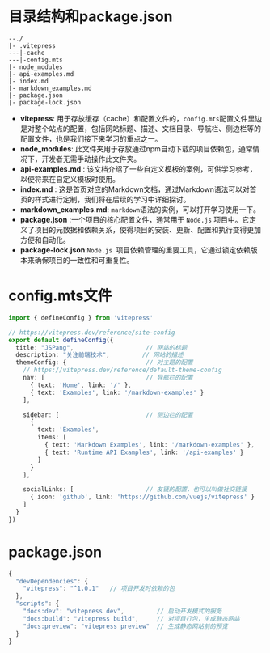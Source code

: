 # 目录结构和package.json

```
--./
|- .vitepress
---|-cache
---|-config.mts
|- node_modules
|- api-examples.md
|- index.md
|- markdown_examples.md
|- package.json
|- package-lock.json
```

- **vitepress**: 用于存放缓存（cache）和配置文件的，`config.mts`配置文件里边是对整个站点的配置，包括网站标题、描述、文档目录、导航栏、侧边栏等的配置文件，也是我们接下来学习的重点之一。
- **node_modules**: 此文件夹用于存放通过npm自动下载的项目依赖包，通常情况下，开发者无需手动操作此文件夹。
- **api-examples.md** : 该文档介绍了一些自定义模板的案例，可供学习参考，以便将来在自定义模板时使用。
- **index.md** : 这是首页对应的Markdown文档，通过Markdown语法可以对首页的样式进行定制，我们将在后续的学习中详细探讨。
- **markdown_examples.md**: `markdown`语法的实例，可以打开学习使用一下。
- **package.json** :一个项目的核心配置文件，通常用于 `Node.js` 项目中。它定义了项目的元数据和依赖关系，使得项目的安装、更新、配置和执行变得更加方便和自动化。
- **package-lock.json**:`Node.js `项目依赖管理的重要工具，它通过锁定依赖版本来确保项目的一致性和可重复性。

# config.mts文件

```typescript
import { defineConfig } from 'vitepress'

// https://vitepress.dev/reference/site-config
export default defineConfig({
  title: "JSPang",                    // 网站的标题
  description: "关注前端技术",         // 网站的描述
  themeConfig: {                      // 对主题的配置
    // https://vitepress.dev/reference/default-theme-config
    nav: [                            // 导航栏的配置
      { text: 'Home', link: '/' },
      { text: 'Examples', link: '/markdown-examples' }
    ],

    sidebar: [                        // 侧边栏的配置
      {
        text: 'Examples',
        items: [
          { text: 'Markdown Examples', link: '/markdown-examples' },
          { text: 'Runtime API Examples', link: '/api-examples' }
        ]
      }
    ],

    socialLinks: [                    // 友链的配置，也可以叫做社交链接
      { icon: 'github', link: 'https://github.com/vuejs/vitepress' }
    ]
  }
})
```

# package.json

```typescript
{
  "devDependencies": {
    "vitepress": "^1.0.1"   // 项目开发时依赖的包
  },
  "scripts": {
    "docs:dev": "vitepress dev",         // 启动开发模式的服务
    "docs:build": "vitepress build",     // 对项目打包，生成静态网站
    "docs:preview": "vitepress preview"  // 生成静态网站前的预览
  }
}
```

